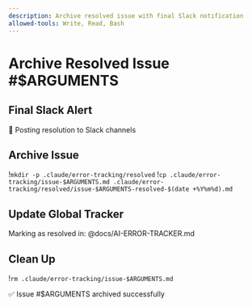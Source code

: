 ```yaml
---
description: Archive resolved issue with final Slack notification
allowed-tools: Write, Read, Bash
---
```


# Archive Resolved Issue #$ARGUMENTS

## Final Slack Alert
📢 Posting resolution to Slack channels

## Archive Issue
!`mkdir -p .claude/error-tracking/resolved`
!`cp .claude/error-tracking/issue-$ARGUMENTS.md .claude/error-tracking/resolved/issue-$ARGUMENTS-resolved-$(date +%Y%m%d).md`

## Update Global Tracker
Marking as resolved in: @docs/AI-ERROR-TRACKER.md

## Clean Up
!`rm .claude/error-tracking/issue-$ARGUMENTS.md`

✅ Issue #$ARGUMENTS archived successfully